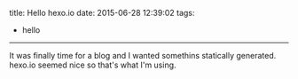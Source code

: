 title: Hello hexo.io
date: 2015-06-28 12:39:02
tags:
- hello
---
It was finally time for a blog and I wanted somethins statically generated. hexo.io seemed nice so that's what I'm using.
